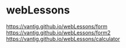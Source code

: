 # webLessons
https://vantig.github.io/webLessons/form
<br>
https://vantig.github.io/webLessons/form2
<br>
https://vantig.github.io/webLessons/calculator
